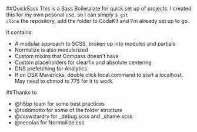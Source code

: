 ##QuickSass
This is a Sass Boilerplate for quick set up of projects.
I created this for my own pesonal use, so I can simply <code>$ git clone</code> the repository, add the folder to CodeKit and I'm already set up to go. 


It contains:
* A modular approach to SCSS, broken up into modules and partials
* Normalize is also modularized 
* Custom mixins that Compass doesn't have
* Custom placeholders for clearfix and absolute centering
* DNS prefetching for Analytics
* If on OSX Mavericks, double click local.command to start a localhost. May need to chmod to 775 for it to work.

##Thanks to
* @h5bp team for some best practices
* @toddmotto for some of the folder structure
* @csswizardry for _debug.scss and _shame.scss
* @necolas for Normailize.css
